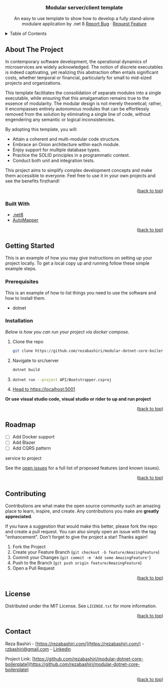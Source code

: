 <div id="top"></div>

<div align="center">
  <a href="https://github.com/rezabashiri/modular-dotnet-core-boilerplate">
   </a>

  <h3 align="center">Modular server/client template</h3>

  <p align="center">
    An easy to use template to show how to develop a fully stand-alone modulare application by .net 8
    <a href="https://github.com/rezabashiri/modular-dotnet-core-boilerplate/issues">Report Bug</a>
    ·
    <a href="https://github.com/rezabashiri/modular-dotnet-core-boilerplate/issues">Request Feature</a>
  </p>
</div>

<!-- TABLE OF CONTENTS -->
<details>
  <summary>Table of Contents</summary>
  <ol>
    <li>
      <a href="#about-the-project">About The Project</a>
      <ul>
        <li><a href="#built-with">Built With</a></li>
      </ul>
    </li>
    <li>
      <a href="#getting-started">Getting Started</a>
      <ul>
        <li><a href="#prerequisites">Prerequisites</a></li>
        <li><a href="#installation">Installation</a></li>
      </ul>
    </li>
    <li><a href="#roadmap">Roadmap</a></li>
    <li><a href="#contributing">Contributing</a></li>
    <li><a href="#license">License</a></li>
    <li><a href="#contact">Contact</a></li>
  </ol>
</details>

<!-- ABOUT THE PROJECT -->

## About The Project

In contemporary software development, the operational dynamics of microservices are widely acknowledged. The notion of discrete executables is indeed captivating, yet realizing this abstraction often entails significant costs, whether temporal or financial, particularly for small to mid-sized projects and organizations.

This template facilitates the consolidation of separate modules into a single executable, while ensuring that this amalgamation remains true to the essence of modularity. The modular design is not merely theoretical; rather, it encompasses entirely autonomous modules that can be effortlessly removed from the solution by eliminating a single line of code, without engendering any semantic or logical inconsistencies.

By adopting this template, you will:

- Attain a coherent and multi-modular code structure.
- Embrace an Onion architecture within each module.
- Enjoy support for multiple database types.
- Practice the SOLID principles in a programmatic context.
- Conduct both unit and integration tests.

This project aims to simplify complex development concepts and make them accessible to everyone. Feel free to use it in your own projects and see the benefits firsthand!

<p align="right">(<a href="#top">back to top</a>)</p>

### Built With

- [.net8](https://dotnet.microsoft.com/en-us/download/dotnet/8.0)
- [AutoMapper](https://github.com/AutoMapper/AutoMapper)

<p align="right">(<a href="#top">back to top</a>)</p>

<!-- GETTING STARTED -->

## Getting Started

This is an example of how you may give instructions on setting up your project locally.
To get a local copy up and running follow these simple example steps.

### Prerequisites

This is an example of how to list things you need to use the software and how to install them.

- dotnet

### Installation

_Below is how you can run your project via docker compose._

1. Clone the repo
   ```sh
   git clone https://github.com/rezabashiri/modular-dotnet-core-boilerplate.git
   ```
2. Navigate to src/server
   ```sh
   dotnet build
   ```
3. ```sh
   dotnet run --project API/Bootstrapper.csproj
   ```
4. [Head to https://localhost:5001](https://localhost:5001)

**Or use visual studio code, visual studio or rider to up and run project**
<p align="right">(<a href="#top">back to top</a>)</p>

<!-- ROADMAP -->

## Roadmap

- [ ] Add Docker support
- [ ] Add Blazer
- [ ] Add CQRS pattern

service to project

See the [open issues](https://github.com/rezabashiri/modular-dotnet-core-boilerplate/issues) for a full list of proposed features (and known issues).

<p align="right">(<a href="#top">back to top</a>)</p>

<!-- CONTRIBUTING -->

## Contributing

Contributions are what make the open source community such an amazing place to learn, inspire, and create. Any contributions you make are **greatly appreciated**.

If you have a suggestion that would make this better, please fork the repo and create a pull request. You can also simply open an issue with the tag "enhancement".
Don't forget to give the project a star! Thanks again!

1. Fork the Project
2. Create your Feature Branch (`git checkout -b feature/AmazingFeature`)
3. Commit your Changes (`git commit -m 'Add some AmazingFeature'`)
4. Push to the Branch (`git push origin feature/AmazingFeature`)
5. Open a Pull Request

<p align="right">(<a href="#top">back to top</a>)</p>

<!-- LICENSE -->

## License

Distributed under the MIT License. See `LICENSE.txt` for more information.

<p align="right">(<a href="#top">back to top</a>)</p>

<!-- CONTACT -->

## Contact

Reza Bashiri - [https://rezabashiri.com/](https://rezabashiri.com/) - rzbashiri@gmail.com - [Linkedin](https://www.linkedin.com/in/reza-bashiri/)

Project Link: [https://github.com/rezabashiri/modular-dotnet-core-boilerplate](https://github.com/rezabashiri/modular-dotnet-core-boilerplate)

<p align="right">(<a href="#top">back to top</a>)</p>
